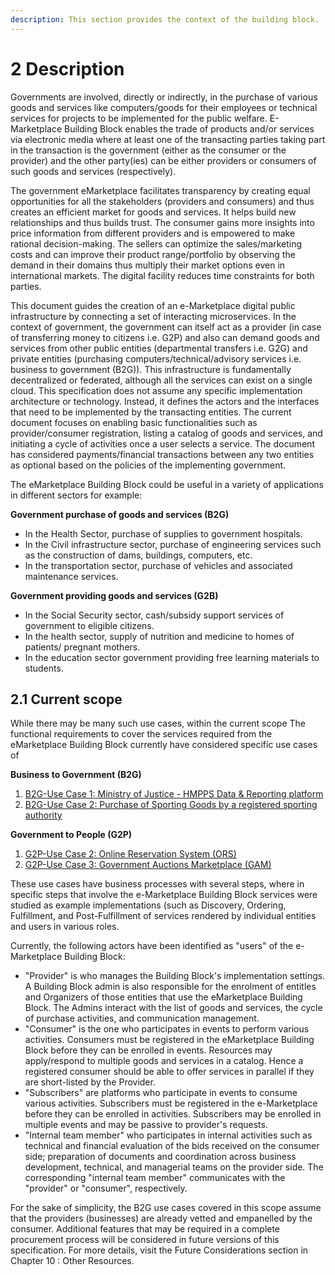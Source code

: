 ```yaml
---
description: This section provides the context of the building block.
---
```


# 2 Description

Governments are involved, directly or indirectly, in the purchase of various goods and services like computers/goods for their employees or technical services for projects to be implemented for the public welfare. E-Marketplace Building Block enables the trade of products and/or services via electronic media where at least one of the transacting parties taking part in the transaction is the government (either as the consumer or the provider) and the other party(ies) can be either providers or consumers of such goods and services (respectively).&#x20;

The government eMarketplace facilitates transparency by creating equal opportunities for all the stakeholders (providers and consumers) and thus creates an efficient market for goods and services. It helps build new relationships and thus builds trust. The consumer gains more insights into price information from different providers and is empowered to make rational decision-making. The sellers can optimize the sales/marketing costs and can improve their product range/portfolio by observing the demand in their domains thus multiply their market options even in international markets. The digital facility reduces time constraints for both parties.

This document guides the creation of an e-Marketplace digital public infrastructure by connecting a set of interacting microservices. In the context of government, the government can itself act as a provider (in case of transferring money to citizens i.e. G2P) and also can demand goods and services from other public entities (departmental transfers i.e. G2G) and private entities (purchasing computers/technical/advisory services i.e. business to government (B2G)). This infrastructure is fundamentally decentralized or federated, although all the services can exist on a single cloud. This specification does not assume any specific implementation architecture or technology. Instead, it defines the actors and the interfaces that need to be implemented by the transacting entities. The current document focuses on enabling basic functionalities such as provider/consumer registration, listing a catalog of goods and services, and initiating a cycle of activities once a user selects a service. The document has considered payments/financial transactions between any two entities as optional based on the policies of the implementing government.&#x20;

The eMarketplace Building Block could be useful in a variety of applications in different sectors for example:

**Government purchase of goods and services (B2G)**

* In the Health Sector, purchase of supplies to government hospitals.&#x20;
* In the Civil infrastructure sector, purchase of engineering services such as the construction of dams, buildings, computers, etc.
* In the transportation sector, purchase of vehicles and associated maintenance services.

**Government providing goods and services (G2B)**

* In the Social Security sector, cash/subsidy support services of government to eligible citizens.
* In the health sector, supply of nutrition and medicine to homes of patients/ pregnant mothers.
* In the education sector government providing free learning materials to students.

## 2.1 **Current scope**

While there may be many such use cases, within the current scope The functional requirements to cover the services required from the eMarketplace Building Block currently have considered specific use cases of

**Business to Government (B2G)**

1. [B2G-Use Case 1: Ministry of Justice - HMPPS Data & Reporting platform](https://app.gitbook.com/o/pxmRWOPoaU8fUAbbcrus/s/PUIGDILlDRSOB6K47k6e/\~/changes/4/b2g-uc1-moj-hpmms-data-and-reporting-platform)
2. [B2G-Use Case 2: Purchase of Sporting Goods by a registered sporting authority](https://app.gitbook.com/o/pxmRWOPoaU8fUAbbcrus/s/PUIGDILlDRSOB6K47k6e/\~/changes/4/mkt-b2g-uc2-sgp-sporting-goods-procurement)

**Government to People (G2P)**

1. [G2P-Use Case 2: Online Reservation System (ORS)](https://app.gitbook.com/o/pxmRWOPoaU8fUAbbcrus/s/PUIGDILlDRSOB6K47k6e/\~/changes/4/g2p-uc2-online-reservation-system-ors)
2. [G2P-Use Case 3: Government Auctions Marketplace (GAM)](broken-reference)

These use cases have business processes with several steps, where in specific steps that involve the e-Marketplace Building Block services were studied as example implementations (such as Discovery, Ordering, Fulfillment, and Post-Fulfillment of services rendered by individual entities and users in various roles.&#x20;

Currently, the following actors have been identified as "users" of the e-Marketplace Building Block:

* "Provider" is who manages the Building Block's implementation settings. A Building Block admin is also responsible for the enrolment of entitles and Organizers of those entities that use the eMarketplace Building Block. The Admins interact with the list of goods and services, the cycle of purchase activities, and communication management.
* "Consumer" is the one who participates in events to perform various activities. Consumers must be registered in the eMarketplace Building Block before they can be enrolled in events. Resources may apply/respond to multiple goods and services in a catalog. Hence a registered consumer should be able to offer services in parallel if they are short-listed by the Provider.
* "Subscribers" are platforms who participate in events to consume various activities. Subscribers must be registered in the e-Marketplace before they can be enrolled in activities. Subscribers may be enrolled in multiple events and may be passive to provider's requests.
* "Internal team member" who participates in internal activities such as technical and financial evaluation of the bids received on the consumer side; preparation of documents and coordination across business development, technical, and managerial teams on the provider side. The corresponding "internal team member" communicates with the "provider" or "consumer", respectively.

For the sake of simplicity, the B2G use cases covered in this scope  assume that the providers (businesses) are already vetted and empanelled by the consumer. Additional features that may be required in a complete procurement process will be considered in future versions of this specification. For more details, visit the Future Considerations section in Chapter 10 : Other Resources.&#x20;
